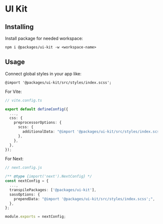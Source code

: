 # UI Kit

## Installing

Install package for needed workspace:

```
npm i @packages/ui-kit -w <workspace-name>
```

## Usage

Connect global styles in your app like:

```
@import '@packages/ui-kit/src/styles/index.scss';
```

For Vite:

```ts
// vite.config.ts

export default defineConfig({
  ...,
  css: {
    preprocessorOptions: {
      scss: {
        additionalData: "@import '@packages/ui-kit/src/styles/index.scss';",
      },
    },
  },
});
```

For Next:

```ts
// next.config.js

/** @type {import('next').NextConfig} */
const nextConfig = {
  ...,
  transpilePackages: ['@packages/ui-kit'],
  sassOptions: {
    prependData: "@import '@packages/ui-kit/src/styles/index.scss';",
  },
};

module.exports = nextConfig;
```
